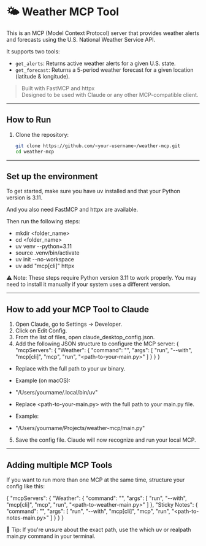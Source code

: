 # 🌤️ Weather MCP Tool

This is an MCP (Model Context Protocol) server that provides weather alerts and forecasts using the U.S. National Weather Service API.

It supports two tools:
- `get_alerts`: Returns active weather alerts for a given U.S. state.
- `get_forecast`: Returns a 5-period weather forecast for a given location (latitude & longitude).

> Built with FastMCP and httpx  
> Designed to be used with Claude or any other MCP-compatible client.

---

## How to Run

1. Clone the repository:
   ```bash
   git clone https://github.com/<your-username>/weather-mcp.git
   cd weather-mcp

---

## Set up the environment

To get started, make sure you have uv installed and that your Python version is 3.11.

And you also need FastMCP and httpx are available.

Then run the following steps:
- mkdir <folder_name>
- cd <folder_name>
- uv venv --python=3.11
- source .venv/bin/activate
- uv init --no-workspace
- uv add "mcp[cli]" httpx

⚠️ Note: These steps require Python version 3.11 to work properly. You may need to install it manually if your system uses a different version.

---

## How to add your MCP Tool to Claude
1. Open Claude, go to Settings → Developer.
2. Click on Edit Config.
3. From the list of files, open claude_desktop_config.json.
4. Add the following JSON structure to configure the MCP server:
{
  "mcpServers": {
    "Weather": {
      "command": "<path-to-uv>",
      "args": [
        "run",
        "--with",
        "mcp[cli]",
        "mcp",
        "run",
        "<path-to-your-main.py>"
      ]
    }
  }
}

- Replace <path-to-uv> with the full path to your uv binary.
- Example (on macOS):
- "/Users/yourname/.local/bin/uv"

- Replace <path-to-your-main.py> with the full path to your main.py file.
- Example:
- "/Users/yourname/Projects/weather-mcp/main.py"

5. Save the config file. Claude will now recognize and run your local MCP.

---

## Adding multiple MCP Tools
If you want to run more than one MCP at the same time, structure your config like this:

{
  "mcpServers": {
    "Weather": {
      "command": "<path-to-uv>",
      "args": [
        "run",
        "--with",
        "mcp[cli]",
        "mcp",
        "run",
        "<path-to-weather-main.py>"
      ]
    },
    "Sticky Notes": {
      "command": "<path-to-uv>",
      "args": [
        "run",
        "--with",
        "mcp[cli]",
        "mcp",
        "run",
        "<path-to-notes-main.py>"
      ]
    }
  }
}

📌 Tip: If you're unsure about the exact path, use the which uv or realpath main.py command in your terminal.